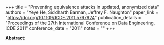 +++
title = "Preventing equivalence attacks in updated, anonymized data"
authors = "Yeye He, Siddharth Barman, Jeffrey F. Naughton"
paper_link = "https://doi.org/10.1109/ICDE.2011.5767924"
publication_details = "Proceedings of the 27th International Conference on Data Engineering,  ICDE 2011"
conference_date = "2011"
notes = ""
+++

<b>Abstract:</b>

